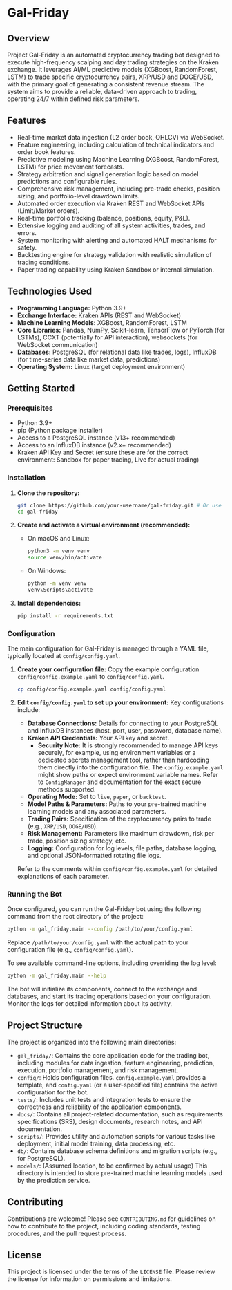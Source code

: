 # Gal-Friday

## Overview
Project Gal-Friday is an automated cryptocurrency trading bot designed to execute high-frequency scalping and day trading strategies on the Kraken exchange. It leverages AI/ML predictive models (XGBoost, RandomForest, LSTM) to trade specific cryptocurrency pairs, XRP/USD and DOGE/USD, with the primary goal of generating a consistent revenue stream. The system aims to provide a reliable, data-driven approach to trading, operating 24/7 within defined risk parameters.

## Features
- Real-time market data ingestion (L2 order book, OHLCV) via WebSocket.
- Feature engineering, including calculation of technical indicators and order book features.
- Predictive modeling using Machine Learning (XGBoost, RandomForest, LSTM) for price movement forecasts.
- Strategy arbitration and signal generation logic based on model predictions and configurable rules.
- Comprehensive risk management, including pre-trade checks, position sizing, and portfolio-level drawdown limits.
- Automated order execution via Kraken REST and WebSocket APIs (Limit/Market orders).
- Real-time portfolio tracking (balance, positions, equity, P&L).
- Extensive logging and auditing of all system activities, trades, and errors.
- System monitoring with alerting and automated HALT mechanisms for safety.
- Backtesting engine for strategy validation with realistic simulation of trading conditions.
- Paper trading capability using Kraken Sandbox or internal simulation.

## Technologies Used
- **Programming Language:** Python 3.9+
- **Exchange Interface:** Kraken APIs (REST and WebSocket)
- **Machine Learning Models:** XGBoost, RandomForest, LSTM
- **Core Libraries:** Pandas, NumPy, Scikit-learn, TensorFlow or PyTorch (for LSTMs), CCXT (potentially for API interaction), websockets (for WebSocket communication)
- **Databases:** PostgreSQL (for relational data like trades, logs), InfluxDB (for time-series data like market data, predictions)
- **Operating System:** Linux (target deployment environment)

## Getting Started

### Prerequisites
- Python 3.9+
- pip (Python package installer)
- Access to a PostgreSQL instance (v13+ recommended)
- Access to an InfluxDB instance (v2.x+ recommended)
- Kraken API Key and Secret (ensure these are for the correct environment: Sandbox for paper trading, Live for actual trading)

### Installation
1.  **Clone the repository:**
    ```bash
    git clone https://github.com/your-username/gal-friday.git # Or use the appropriate URL for this project
    cd gal-friday
    ```

2.  **Create and activate a virtual environment (recommended):**
    -   On macOS and Linux:
        ```bash
        python3 -m venv venv
        source venv/bin/activate
        ```
    -   On Windows:
        ```bash
        python -m venv venv
        venv\Scripts\activate
        ```

3.  **Install dependencies:**
    ```bash
    pip install -r requirements.txt
    ```

### Configuration
The main configuration for Gal-Friday is managed through a YAML file, typically located at `config/config.yaml`.

1.  **Create your configuration file:**
    Copy the example configuration `config/config.example.yaml` to `config/config.yaml`.
    ```bash
    cp config/config.example.yaml config/config.yaml
    ```

2.  **Edit `config/config.yaml` to set up your environment:**
    Key configurations include:
    -   **Database Connections:** Details for connecting to your PostgreSQL and InfluxDB instances (host, port, user, password, database name).
    -   **Kraken API Credentials:** Your API key and secret.
        *   **Security Note:** It is strongly recommended to manage API keys securely, for example, using environment variables or a dedicated secrets management tool, rather than hardcoding them directly into the configuration file. The `config.example.yaml` might show paths or expect environment variable names. Refer to `ConfigManager` and documentation for the exact secure methods supported.
    -   **Operating Mode:** Set to `live`, `paper`, or `backtest`.
    -   **Model Paths & Parameters:** Paths to your pre-trained machine learning models and any associated parameters.
    -   **Trading Pairs:** Specification of the cryptocurrency pairs to trade (e.g., `XRP/USD`, `DOGE/USD`).
    -   **Risk Management:** Parameters like maximum drawdown, risk per trade, position sizing strategy, etc.
    -   **Logging:** Configuration for log levels, file paths, database logging, and optional JSON-formatted rotating file logs.

    Refer to the comments within `config/config.example.yaml` for detailed explanations of each parameter.

### Running the Bot
Once configured, you can run the Gal-Friday bot using the following command from the root directory of the project:

```bash
python -m gal_friday.main --config /path/to/your/config.yaml
```
Replace `/path/to/your/config.yaml` with the actual path to your configuration file (e.g., `config/config.yaml`).

To see available command-line options, including overriding the log level:
```bash
python -m gal_friday.main --help
```

The bot will initialize its components, connect to the exchange and databases, and start its trading operations based on your configuration. Monitor the logs for detailed information about its activity.

## Project Structure
The project is organized into the following main directories:

-   `gal_friday/`: Contains the core application code for the trading bot, including modules for data ingestion, feature engineering, prediction, execution, portfolio management, and risk management.
-   `config/`: Holds configuration files. `config.example.yaml` provides a template, and `config.yaml` (or a user-specified file) contains the active configuration for the bot.
-   `tests/`: Includes unit tests and integration tests to ensure the correctness and reliability of the application components.
-   `docs/`: Contains all project-related documentation, such as requirements specifications (SRS), design documents, research notes, and API documentation.
-   `scripts/`: Provides utility and automation scripts for various tasks like deployment, initial model training, data processing, etc.
-   `db/`: Contains database schema definitions and migration scripts (e.g., for PostgreSQL).
-   `models/`: (Assumed location, to be confirmed by actual usage) This directory is intended to store pre-trained machine learning models used by the prediction service.

## Contributing
Contributions are welcome! Please see `CONTRIBUTING.md` for guidelines on how to contribute to the project, including coding standards, testing procedures, and the pull request process.

## License
This project is licensed under the terms of the `LICENSE` file. Please review the license for information on permissions and limitations.
